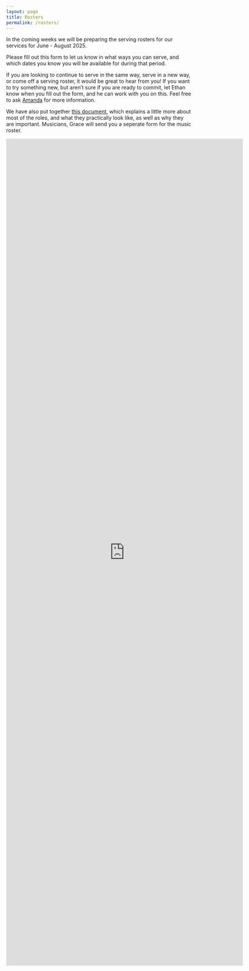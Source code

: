 ```yaml
---
layout: page
title: Rosters
permalink: /rosters/
---
```


In the coming weeks we will be preparing the serving rosters for our services for June - August 2025.

Please fill out this form to let us know in what ways you can serve, and which dates you know you will be available for during that period.

If you are looking to continue to serve in the same way, serve in a new way, or come off a serving roster, it would be great to hear from you! If you want to try something new, but aren’t sure if you are ready to commit, let Ethan know when you fill out the form, and he can work with you on this. 
Feel free to ask [Amanda](mailto:info@trinitysc.nz) for more information. 

We have also put together [this document](https://mcusercontent.com/230f84425691a35de50182bb4/files/b7069b2f-78a1-6808-b274-de03a20e8505/All_roles_2024_.pdf),
which explains a little more about most of the roles, and what they practically look like, as well as why they are important. 
Musicians, Grace will send you a seperate form for the music roster.

<iframe src="https://docs.google.com/forms/d/e/1FAIpQLSdvGfvQxWG0E8Aa9G0rG6gUrz5QTBHlzBnnwxPyBb0833zJWw/viewform?embedded=true" width="640" height="2235" frameborder="0" marginheight="0" marginwidth="0">Loading…</iframe>
